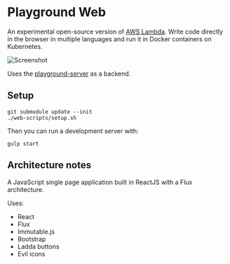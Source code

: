 # Playground Web

An experimental open-source version of [AWS Lambda](http://aws.amazon.com/lambda/).
Write code directly in the browser in multiple languages and run it in
Docker containers on Kubernetes. 

![Screenshot](https://github.com/saulhoward/playground-web/raw/master/docs/playground-screenshot.png)

Uses the [playground-server](https://github.com/asim/playground-server)
as a backend.

## Setup

```
git submodule update --init
./web-scripts/setup.sh
```

Then you can run a development server with:

```
gulp start
```

## Architecture notes

A JavaScript single page application built in ReactJS with a Flux
architecture.

Uses:

- React
- Flux
- Immutable.js
- Bootstrap
- Ladda buttons
- Evil icons
